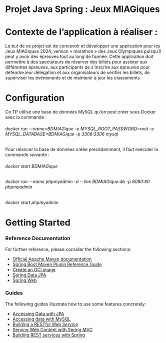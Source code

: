 # Projet Java Spring : Jeux MIAGiques

# Contexte de l’application à réaliser :
Le but de ce projet est de concevoir et développer une application pour les Jeux MIAGiques 2024, version « marathon » des Jeux Olympiques puisqu’il peut y avoir des épreuves tout au long de l’année. Cette application doit permettre à des spectateurs de réserver des billets pour assister aux différentes épreuves, aux participants de s'inscrire aux épreuves pour défendre leur délégation et aux organisateurs de vérifier les billets, de superviser les événements et de maintenir à jour les classements

# Configuration
Ce TP utilise une base de données MySQL qu'on peut créer sous Docker avec la commande :
###### docker run --name=BDMIAGique -e MYSQL_ROOT_PASSWORD=root -e MYSQL_DATABASE=BDMIAGique -p 3306:3306 mysql

Pour relancer la base de données créée précédemment, il faut exécuter la commande suivante :
###### docker start BDMIAGique

###### docker run --name phpmyadmin -d --link BDMIAGique:db -p 8080:80 phpmyadmin

###### docker start phpmyadmin

# Getting Started

### Reference Documentation

For further reference, please consider the following sections:

* [Official Apache Maven documentation](https://maven.apache.org/guides/index.html)
* [Spring Boot Maven Plugin Reference Guide](https://docs.spring.io/spring-boot/docs/3.2.5/maven-plugin/reference/html/)
* [Create an OCI image](https://docs.spring.io/spring-boot/docs/3.2.5/maven-plugin/reference/html/#build-image)
* [Spring Data JPA](https://docs.spring.io/spring-boot/docs/3.2.5/reference/htmlsingle/index.html#data.sql.jpa-and-spring-data)
* [Spring Web](https://docs.spring.io/spring-boot/docs/3.2.5/reference/htmlsingle/index.html#web)

### Guides

The following guides illustrate how to use some features concretely:

* [Accessing Data with JPA](https://spring.io/guides/gs/accessing-data-jpa/)
* [Accessing data with MySQL](https://spring.io/guides/gs/accessing-data-mysql/)
* [Building a RESTful Web Service](https://spring.io/guides/gs/rest-service/)
* [Serving Web Content with Spring MVC](https://spring.io/guides/gs/serving-web-content/)
* [Building REST services with Spring](https://spring.io/guides/tutorials/rest/)


